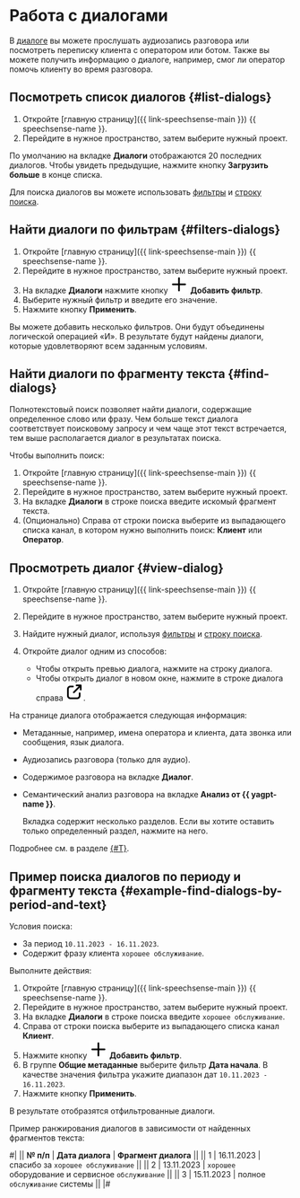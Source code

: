 # Работа с диалогами

В [диалоге](../../concepts/dialogs.md) вы можете прослушать аудиозапись разговора или посмотреть переписку клиента с оператором или ботом. Также вы можете получить информацию о диалоге, например, смог ли оператор помочь клиенту во время разговора.

## Посмотреть список диалогов {#list-dialogs}

1. Откройте [главную страницу]({{ link-speechsense-main }}) {{ speechsense-name }}.
1. Перейдите в нужное пространство, затем выберите нужный проект.

По умолчанию на вкладке **Диалоги** отображаются 20 последних диалогов. Чтобы увидеть предыдущие, нажмите кнопку **Загрузить больше** в конце списка.

Для поиска диалогов вы можете использовать [фильтры](#filters-dialogs) и [строку поиска](#find-dialogs).

## Найти диалоги по фильтрам {#filters-dialogs}

1. Откройте [главную страницу]({{ link-speechsense-main }}) {{ speechsense-name }}.
1. Перейдите в нужное пространство, затем выберите нужный проект.
1. На вкладке **Диалоги** нажмите кнопку ![image](../../../_assets/console-icons/plus.svg) **Добавить фильтр**.
1. Выберите нужный фильтр и введите его значение.
1. Нажмите кнопку **Применить**.

Вы можете добавить несколько фильтров. Они будут объединены логической операцией «И». В результате будут найдены диалоги, которые удовлетворяют всем заданным условиям.

## Найти диалоги по фрагменту текста {#find-dialogs}

Полнотекстовый поиск позволяет найти диалоги, содержащие определенное слово или фразу. Чем больше текст диалога соответствует поисковому запросу и чем чаще этот текст встречается, тем выше располагается диалог в результатах поиска.

Чтобы выполнить поиск:

1. Откройте [главную страницу]({{ link-speechsense-main }}) {{ speechsense-name }}.
1. Перейдите в нужное пространство, затем выберите нужный проект.
1. На вкладке **Диалоги** в строке поиска введите искомый фрагмент текста.
1. (Опционально) Справа от строки поиска выберите из выпадающего списка канал, в котором нужно выполнить поиск: **Клиент** или **Оператор**.

## Просмотреть диалог {#view-dialog}

1. Откройте [главную страницу]({{ link-speechsense-main }}) {{ speechsense-name }}.
1. Перейдите в нужное пространство, затем выберите нужный проект.
1. Найдите нужный диалог, используя [фильтры](#filters-dialogs) и [строку поиска](#find-dialogs).
1. Откройте диалог одним из способов:

    * Чтобы открыть превью диалога, нажмите на строку диалога.
    * Чтобы открыть диалог в новом окне, нажмите в строке диалога справа ![image](../../../_assets/console-icons/arrow-up-right-from-square.svg).

На странице диалога отображается следующая информация:

* Метаданные, например, имена оператора и клиента, дата звонка или сообщения, язык диалога.
* Аудиозапись разговора (только для аудио).
* Содержимое разговора на вкладке **Диалог**.
* Семантический анализ разговора на вкладке **Анализ от {{ yagpt-name }}**.

    Вкладка содержит несколько разделов. Если вы хотите оставить только определенный раздел, нажмите на него.

Подробнее см. в разделе [{#T}](../../concepts/dialogs.md#details).

## Пример поиска диалогов по периоду и фрагменту текста {#example-find-dialogs-by-period-and-text}

Условия поиска:

* За период `10.11.2023 - 16.11.2023`.
* Содержит фразу клиента `хорошее обслуживание`.

Выполните действия:

1. Откройте [главную страницу]({{ link-speechsense-main }}) {{ speechsense-name }}.
1. Перейдите в нужное пространство, затем выберите нужный проект.
1. На вкладке **Диалоги** в строке поиска введите `хорошее обслуживание`.
1. Справа от строки поиска выберите из выпадающего списка канал **Клиент**.
1. Нажмите кнопку ![image](../../../_assets/console-icons/plus.svg) **Добавить фильтр**.
1. В группе **Общие метаданные** выберите фильтр **Дата начала**. В качестве значения фильтра укажите диапазон дат `10.11.2023 - 16.11.2023`.
1. Нажмите кнопку **Применить**.

В результате отобразятся отфильтрованные диалоги.

Пример ранжирования диалогов в зависимости от найденных фрагментов текста:

#|
|| **№ п/п** | **Дата диалога** | **Фрагмент диалога** ||
|| 1 | 16.11.2023 | спасибо за `хорошее обслуживание` ||
|| 2 | 13.11.2023 | `хорошее` оборудование и сервисное `обслуживание` ||
|| 3 | 15.11.2023 | полное `обслуживание` системы ||
|#
